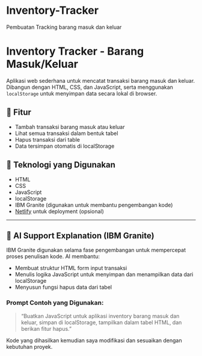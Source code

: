 # Inventory-Tracker
Pembuatan Tracking barang masuk dan keluar
# Inventory Tracker - Barang Masuk/Keluar

Aplikasi web sederhana untuk mencatat transaksi barang masuk dan keluar. Dibangun dengan HTML, CSS, dan JavaScript, serta menggunakan `localStorage` untuk menyimpan data secara lokal di browser.

## 📌 Fitur

- Tambah transaksi barang masuk atau keluar
- Lihat semua transaksi dalam bentuk tabel
- Hapus transaksi dari table
- Data tersimpan otomatis di localStorage

## 🚀 Teknologi yang Digunakan

- HTML
- CSS
- JavaScript
- localStorage
- IBM Granite (digunakan untuk membantu pengembangan kode)
- [Netlify](https://www.netlify.com/) untuk deployment (opsional)

---

## 🤖 AI Support Explanation (IBM Granite)

IBM Granite digunakan selama fase pengembangan untuk mempercepat proses penulisan kode. AI membantu:

- Membuat struktur HTML form input transaksi
- Menulis logika JavaScript untuk menyimpan dan menampilkan data dari localStorage
- Menyusun fungsi hapus data dari tabel

### Prompt Contoh yang Digunakan:
> “Buatkan JavaScript untuk aplikasi inventory barang masuk dan keluar, simpan di localStorage, tampilkan dalam tabel HTML, dan berikan fitur hapus.”

Kode yang dihasilkan kemudian saya modifikasi dan sesuaikan dengan kebutuhan proyek.
